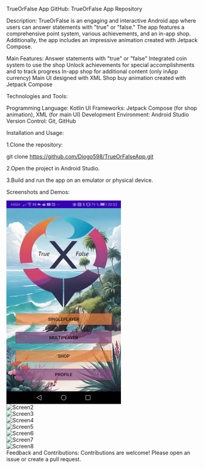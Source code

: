 TrueOrFalse App
GitHub: TrueOrFalse App Repository

Description:
TrueOrFalse is an engaging and interactive Android app where users can answer statements with "true" or "false." 
The app features a comprehensive point system, various achievements, and an in-app shop.
Additionally, the app includes an impressive animation created with Jetpack Compose.

Main Features:
Answer statements with "true" or "false"
Integrated coin system to use the shop
Unlock achievements for special accomplishments and to track progress
In-app shop for additional content (only inApp currency)
Main UI designed with XML
Shop buy animation created with Jetpack Compose

Technologies and Tools:

Programming Language: Kotlin
UI Frameworks: Jetpack Compose (for shop animation), XML (for main UI)
Development Environment: Android Studio
Version Control: Git, GitHub

Installation and Usage:

1.Clone the repository:

git clone https://github.com/Diogo598/TrueOrFalseApp.git

2.Open the project in Android Studio.

3.Build and run the app on an emulator or physical device.

Screenshots and Demos:
<div style="display: flex; flex-wrap: wrap;">
  <img src="https://github.com/Diogo598/TrueOrFalseApp/blob/master/Home.jpg" alt="Achievements Screen" title="Achievements screen showing the various accomplishments users can unlock." width="300"/>
  <img src="https://github.com/Diogo598/TrueOrFalseApp/blob/master/AnotherImage.jpg" alt="Screen2" title="Screen2." width="300"/>
  <img src="https://github.com/Diogo598/TrueOrFalseApp/blob/master/AnotherImage.jpg" alt="Screen3" title="Screen3." width="300"/>
  <img src="https://github.com/Diogo598/TrueOrFalseApp/blob/master/AnotherImage.jpg" alt="Screen4" title="Screen4." width="300"/>
  <img src="https://github.com/Diogo598/TrueOrFalseApp/blob/master/AnotherImage.jpg" alt="Screen5" title="Screen5." width="300"/>
  <img src="https://github.com/Diogo598/TrueOrFalseApp/blob/master/AnotherImage.jpg" alt="Screen6" title="Screen6." width="300"/>
  <img src="https://github.com/Diogo598/TrueOrFalseApp/blob/master/AnotherImage.jpg" alt="Screen7" title="Screen7." width="300"/>
  <img src="https://github.com/Diogo598/TrueOrFalseApp/blob/master/AnotherImage.jpg" alt="Screen8" title="Screen8." width="300"/>
  <!-- Add more images here in the same way -->
</div>
Feedback and Contributions:
Contributions are welcome! Please open an issue or create a pull request.
